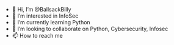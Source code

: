- 👋 Hi, I’m @BallsackBilly
- 👀 I’m interested in InfoSec
- 🌱 I’m currently learning Python
- 💞️ I’m looking to collaborate on Python, Cybersecurity, Infosec
- 📫 How to reach me 

